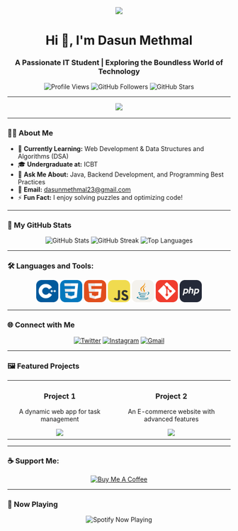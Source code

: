 <p align="center">
  <img src="https://github.com/7oSkaaa/7oSkaaa/blob/main/Images/about_me.gif?raw=true" width="150px">
</p>

<h1 align="center">Hi 👋, I'm Dasun Methmal</h1>
<h3 align="center">A Passionate IT Student | Exploring the Boundless World of Technology</h3>
<p align="center">
  <img src="https://komarev.com/ghpvc/?username=Dass23M&label=Profile%20Views&color=0e75b6&style=flat" alt="Profile Views" />
  <img src="https://img.shields.io/github/followers/Dass23M?label=Followers" alt="GitHub Followers" />
  <img src="https://img.shields.io/github/stars/Dass23M?label=Stars" alt="GitHub Stars" />
</p>

---

<div align="center">
  <img src="https://readme-typing-svg.herokuapp.com?font=Fira+Code&size=22&pause=1000&color=FF5733&center=true&vCenter=true&width=500&lines=Welcome+to+my+GitHub+Profile!;Passionate+about+coding+and+technology;Exploring+new+skills+everyday!+%F0%9F%92%BB">
</div>

---

### 🧑‍💻 About Me
- 🌱 **Currently Learning:** Web Development & Data Structures and Algorithms (DSA)  
- 🎓 **Undergraduate at:** ICBT  
- 💬 **Ask Me About:** Java, Backend Development, and Programming Best Practices  
- 📧 **Email:** dasunmethmal23@gmail.com  
- ⚡ **Fun Fact:** I enjoy solving puzzles and optimizing code!  

---

### 🚀 My GitHub Stats
<div align="center">
  <img src="https://github-readme-stats.vercel.app/api?username=Dass23M&theme=radical&show_icons=true&count_private=true" alt="GitHub Stats" height="180px" />
  <img src="https://github-readme-streak-stats.herokuapp.com/?user=Dass23M&theme=radical" alt="GitHub Streak" height="180px" />
  <img src="https://github-readme-stats.vercel.app/api/top-langs/?username=Dass23M&theme=radical&langs_count=8&layout=compact" alt="Top Languages" height="180px" />
</div>

---

### 🛠️ Languages and Tools:
<p align="center">
  <img src="https://github.com/tandpfun/skill-icons/blob/main/icons/CPP.svg" alt="C++" width="50" height="50" />
  <img src="https://github.com/tandpfun/skill-icons/blob/main/icons/CSS.svg" alt="CSS" width="50" height="50" />
  <img src="https://github.com/tandpfun/skill-icons/blob/main/icons/HTML.svg" alt="HTML" width="50" height="50" />
  <img src="https://github.com/tandpfun/skill-icons/blob/main/icons/JavaScript.svg" alt="JavaScript" width="50" height="50" />
  <img src="https://github.com/tandpfun/skill-icons/blob/main/icons/Java-Light.svg" alt="Java" width="50" height="50" />
  <img src="https://github.com/tandpfun/skill-icons/blob/main/icons/Git.svg" alt="Git" width="50" height="50" />
  <img src="https://github.com/tandpfun/skill-icons/blob/main/icons/PHP-Dark.svg" alt="PHP" width="50" height="50" />
</p>

---

### 🌐 Connect with Me
<p align="center">
  <a href="https://twitter.com/MethmalDasun" target="_blank"><img src="https://raw.githubusercontent.com/rahuldkjain/github-profile-readme-generator/master/src/images/icons/Social/twitter.svg" alt="Twitter" width="40" /></a>
  <a href="https://instagram.com/_dase23_" target="_blank"><img src="https://raw.githubusercontent.com/rahuldkjain/github-profile-readme-generator/master/src/images/icons/Social/instagram.svg" alt="Instagram" width="40" /></a>
  <a href="mailto:dasunmethmal23@gmail.com"><img src="https://img.icons8.com/fluent/48/000000/gmail--v1.png" alt="Gmail" width="40" /></a>
</p>

---

### 🖼️ Featured Projects
<table align="center">
<tr>
<td align="center">
  <h3>Project 1</h3>
  <p>A dynamic web app for task management</p>
  <a href="https://github.com/Dass23M/task-manager"><img src="https://img.shields.io/badge/View%20Project-blue?style=for-the-badge"></a>
</td>
<td align="center">
  <h3>Project 2</h3>
  <p>An E-commerce website with advanced features</p>
  <a href="https://github.com/Dass23M/ecommerce-website"><img src="https://img.shields.io/badge/View%20Project-blue?style=for-the-badge"></a>
</td>
</tr>
</table>

---

### ☕ Support Me:
<p align="center">
  <a href="https://www.buymeacoffee.com/Dass23M" target="_blank">
    <img src="https://cdn.buymeacoffee.com/buttons/v2/default-yellow.png" width="210" alt="Buy Me A Coffee" />
  </a>
</p>

---

### 🎵 Now Playing
<p align="center">
  <img src="https://spotify-github-profile.vercel.app/api/view?uid=31k4ph2bjot6hm6uax7mhwaocynu&cover_image=true&theme=default&bar_color=53b14f&bar_color_cover=false" alt="Spotify Now Playing" />
</p>
